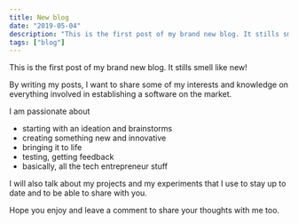 ```yaml
---
title: New blog
date: "2019-05-04"
description: "This is the first post of my brand new blog. It stills smell like new!"
tags: ["blog"]
---
```


This is the first post of my brand new blog. It stills smell like new!

By writing my posts, I want to share some of my interests and knowledge on everything involved in establishing a software on the market.

I am passionate about

* starting with an ideation and brainstorms
* creating something new and innovative
* bringing it to life
* testing, getting feedback
* basically, all the tech entrepreneur stuff

I will also talk about my projects and my experiments that I use to stay up to date and to be able to share with you.

Hope you enjoy and leave a comment to share your thoughts with me too.